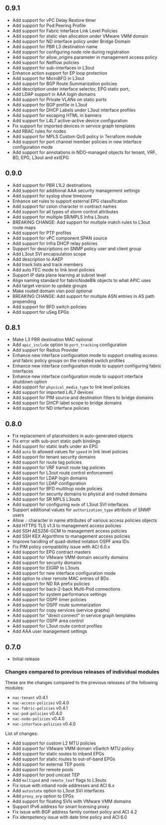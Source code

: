 ## 0.9.1

- Add support for vPC Delay Restore timer
- Add support for Pod Peering Profile
- Add support for Fabric Interface Link Level Policies
- Add support for static vlan allocation under VMware VMM domain
- Add support for ND interface policy under Bridge Domain
- Add support for PBR L3 destination name
- Add support for configuring node role during registration
- Add support for allow_origins parameter in management access policy
- Add support for Netflow policies
- Add support for sub-interfaces in L3out
- Enhance action support for EP loop protection
- Add support for MicroBFD in L3out
- Add support for BGP Route Summarization policies
- Add description under interface selector, EPG static port,
- Add LDAP support in AAA login domains
- Add support for Private VLANs on static ports
- Add support for BGP profile in L3out
- Add support for DHCP Labels under L3out interface profiles
- Add support for escaping HTML in banners
- Add support for L4L7 active-active device configuration
- Fix support for imported devices in service graph templates
- Add RBAC rules for nodes
- Add support for MPLS Custom QoS policy in Terraform module
- Add support for port channel member policies in new interface configuration mode
- Add support for annotations in NDO-managed objects for tenant, VRF, BD, EPG, L3out and extEPG

## 0.9.0

- Add support for PBR L1L2 destinations
- Add support for additional AAA security management settings
- Add support for syslog show timezone
- Enhance set rules to support external EPG classification
- Add support for colon character in contract names
- Add support for all types of storm control attributes
- Add support for multiple SR/MPLS Infra L3outs
- BREAKING CHANGE: Add support for multiple match rules to L3out route maps
- Add support for PTP profiles
- Add support for vPC component SPAN source
- Add support for Infra DHCP relay policies
- Support for descriptions on SNMP policy user and client group
- Add L3out SVI encapsulation scope
- Add description to AAEP
- Add track lists and track members
- Add auto FEC mode to link level policies
- Support IP data plane learning at subnet level
- Align naming standard for fabricNodeBlk objects to what APIC uses
- Add target version to update groups
- Make routed domain vlan pool optional
- BREAKING CHANGE: Add support for multiple ASN entries in AS path prepending
- Add support for BFD switch policies
- Add support for uSeg EPGs

## 0.8.1

- Make L3 PBR destination MAC optional
- Add `apic_include` option to `port_tracking` configuration
- Add support for Radius Provider
- Enhance new interface configuration mode to support creating access and fabric policy groups on the created switch profiles
- Enhance new interface configuration mode to support configuring fabric interfaces
- Enhance new interface configuration mode to support interface shutdown option
- Add support for `physical_media_type` to link level policies
- Add support for imported L4L7 devices
- Add support for PIM source and destination filters to bridge domains
- Add support for DHCP label scope to bridge domains
- Add support for ND interface policies

## 0.8.0

- Fix replacement of placeholders in auto-generated objects
- Fix error with sub-port static path bindings
- Add support for static leafs under an EPG
- Add `auto` to allowed values for `speed` in link level policies
- Add support for tenant security domains
- Add support for route tag policies
- Add support for VRF transit route tag policies
- Add support for L3out route control enforcement
- Add support for LDAP login domains
- Add support for LDAP configuration
- Add support for BFD multihop node policies
- Add support for security domains to physical and routed domains
- Add support for SR MPLS L3outs
- Add support for configuring `mode` of L3out SVI interfaces
- Support additional values for `authorization_type` attribute of SNMP users
- Allow `:` character in name attributes of various access policies objects
- Add HTTPS TLS v1.3 to management access policies
- Add SSH AES256-GCM to management access policies
- Add SSH KEX Algorithms to management access policies
- Improve handling of quad-dotted notation OSPF area IDs
- Fix PIM policy compatibility issue with ACI 6.0.x
- Add support for EPG contract masters
- Add support for VMware VMM domain security domains
- Add support for security domains
- Add support for EIGRP to L3outs
- Add support for new interface configuration mode
- Add option to clear remote MAC entries of BDs
- Add support for ND RA prefix policies
- Add support for back-2-back Multi-Pod connections
- Add support for system performance settings
- Add support for OSPF timer policies
- Add support for OSPF route summarization
- Add support for copy services (service graphs)
- Add support for "direct connect" in service graph templates
- Add support for OSPF area control
- Add support for L3out route control profiles
- Add AAA user management settings

## 0.7.0

- Initial release

### Changes compared to previous releases of individual modules

These are the changes compared to the previous releases of the following modules:

- `nac-tenant` v0.4.1
- `nac-access-policies` v0.4.0
- `nac-fabric-policies` v0.4.1
- `nac-pod-policies` v0.4.0
- `nac-node-policies` v0.4.0
- `nac-interface-policies` v0.4.0

List of changes:

- Add support for custom L2 MTU policies
- Add support for VMware VMM domain vSwitch MTU policy
- Add support for static routes to inband EPGs
- Add support for static routes to out-of-band EPGs
- Add support for external TEP pools
- Add support for remote pools
- Add support for pod unicast TEP
- Add `multipod` and `remote_leaf` flags to L3outs
- Fix issue with inband node addresses and ACI 6.x
- Add `autostate` option to L3out SVI interfaces
- Add `proxy_arp` option to EPGs
- Add support for floating SVIs with VMware VMM domains
- Support IPv6 address for smart licensing proxy
- Fix issue with BGP address family context policy and ACI 4.2
- Fix idempotency issue with date time policy and ACI 6.0
